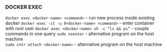 ### DOCKER EXEC 
```docker exec <docker-name> <command>``` - run new process inside existing docker 
```docker exec -it -u 0<docker-name> <command>``` - enter container with root user 
```docker exec <docker-name> sh -c “ls && ps”``` - couple commands in one query
```sudo nsenter``` - alternative program on the host machine   
```sudo cntr attach <docker-name>``` - alternative program on the host machine 
